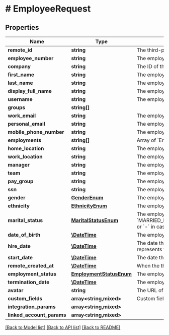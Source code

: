 # # EmployeeRequest

## Properties

Name | Type | Description | Notes
------------ | ------------- | ------------- | -------------
**remote_id** | **string** | The third-party API ID of the matching object. | [optional]
**employee_number** | **string** | The employee&#39;s number that appears in the third-party integration&#39;s UI. | [optional]
**company** | **string** | The ID of the employee&#39;s company. | [optional]
**first_name** | **string** | The employee&#39;s first name. | [optional]
**last_name** | **string** | The employee&#39;s last name. | [optional]
**display_full_name** | **string** | The employee&#39;s full name, to use for display purposes. If a preferred first name is available, the full name will include the preferred first name. | [optional]
**username** | **string** | The employee&#39;s username that appears in the remote UI. | [optional]
**groups** | **string[]** |  | [optional]
**work_email** | **string** | The employee&#39;s work email. | [optional]
**personal_email** | **string** | The employee&#39;s personal email. | [optional]
**mobile_phone_number** | **string** | The employee&#39;s mobile phone number. | [optional]
**employments** | **string[]** | Array of &#x60;Employment&#x60; IDs for this Employee. | [optional]
**home_location** | **string** | The employee&#39;s home address. | [optional]
**work_location** | **string** | The employee&#39;s work address. | [optional]
**manager** | **string** | The employee ID of the employee&#39;s manager. | [optional]
**team** | **string** | The employee&#39;s team. | [optional]
**pay_group** | **string** | The employee&#39;s pay group | [optional]
**ssn** | **string** | The employee&#39;s social security number. | [optional]
**gender** | [**GenderEnum**](GenderEnum.md) | The employee&#39;s gender. | [optional]
**ethnicity** | [**EthnicityEnum**](EthnicityEnum.md) | The employee&#39;s ethnicity. | [optional]
**marital_status** | [**MaritalStatusEnum**](MaritalStatusEnum.md) | The employee&#39;s filing status as related to marital status. Possible values include: &#x60;SINGLE&#x60;, &#x60;MARRIED_FILING_JOINTLY&#x60;,&#x60;MARRIED_FILING_SEPARATELY&#x60;,&#x60;HEAD_OF_HOUSEHOLD&#x60;,&#x60;QUALIFYING_WIDOW_OR_WIDOWER_WITH_DEPENDENT_CHILD&#x60;, or &#x60;-&#x60; in cases where there is no clear mapping - the original value passed through. | [optional]
**date_of_birth** | [**\DateTime**](\DateTime.md) | The employee&#39;s date of birth. | [optional]
**hire_date** | [**\DateTime**](\DateTime.md) | The date that the employee was hired, usually the day that an offer letter is signed. If an employee has multiple hire dates from previous employments, this represents the most recent hire date. Note: If you&#39;re looking for the employee&#39;s start date, refer to the start_date field. | [optional]
**start_date** | [**\DateTime**](\DateTime.md) | The date that the employee started working. If an employee was rehired, the most recent start date will be returned. | [optional]
**remote_created_at** | [**\DateTime**](\DateTime.md) | When the third party&#39;s employee was created. | [optional]
**employment_status** | [**EmploymentStatusEnum**](EmploymentStatusEnum.md) | The employment status of the employee. | [optional]
**termination_date** | [**\DateTime**](\DateTime.md) | The employee&#39;s termination date. | [optional]
**avatar** | **string** | The URL of the employee&#39;s avatar image. | [optional]
**custom_fields** | **array<string,mixed>** | Custom fields configured for a given model. | [optional]
**integration_params** | **array<string,mixed>** |  | [optional]
**linked_account_params** | **array<string,mixed>** |  | [optional]

[[Back to Model list]](../../README.md#models) [[Back to API list]](../../README.md#endpoints) [[Back to README]](../../README.md)

